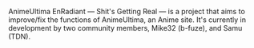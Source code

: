 AnimeUltima EnRadiant — Shit's Getting Real — is a project that aims to improve/fix the functions of AnimeUltima, an Anime site. 
It's currently in development by two community members, Mike32 (b-fuze), and Samu (TDN).